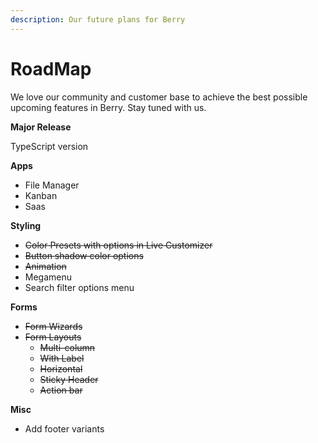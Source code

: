 ```yaml
---
description: Our future plans for Berry
---
```


# RoadMap

We love our community and customer base to achieve the best possible upcoming features in Berry. Stay tuned with us.

**Major Release**

TypeScript version

**Apps**

* File Manager
* Kanban
* Saas

**Styling**

* ~~Color Presets with options in Live Customizer~~
* ~~Button shadow color options~~
* ~~Animation~~
* Megamenu
* Search filter options menu

**Forms**

* ~~Form Wizards~~
* ~~Form Layouts~~
  * ~~Multi-column~~
  * ~~With Label~~
  * ~~Horizontal~~
  * ~~Sticky Header~~
  * ~~Action bar~~

**Misc**

* Add footer variants

